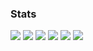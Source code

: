 ### Stats
![](https://github-profile-summary-cards.vercel.app/api/cards/profile-details?username=RTa-technology&theme=monokai)
![](https://github-profile-summary-cards.vercel.app/api/cards/repos-per-language?username=rta-technology&theme=monokai)
![](https://github-profile-summary-cards.vercel.app/api/cards/most-commit-language?username=rta-technology&theme=monokai)
![](https://github-profile-summary-cards.vercel.app/api/cards/stats?username=rta-technology&theme=monokai)
![](https://github-profile-summary-cards.vercel.app/api/cards/productive-time?username=rta-technology&theme=monokai&utcOffset=9)
![](https://github-profile-trophy.vercel.app/?username=rta-technology&theme=onedark&no-frame=true&column=8)
